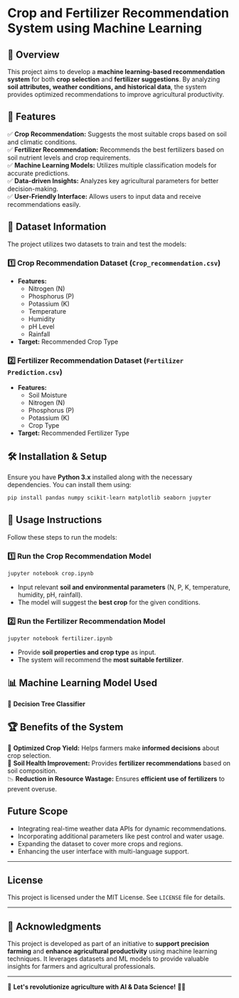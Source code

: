 # Crop and Fertilizer Recommendation System using Machine Learning

## 📌 Overview
This project aims to develop a **machine learning-based recommendation system** for both **crop selection** and **fertilizer suggestions**. By analyzing **soil attributes, weather conditions, and historical data**, the system provides optimized recommendations to improve agricultural productivity.

## 🚀 Features
✅ **Crop Recommendation:** Suggests the most suitable crops based on soil and climatic conditions.  
✅ **Fertilizer Recommendation:** Recommends the best fertilizers based on soil nutrient levels and crop requirements.  
✅ **Machine Learning Models:** Utilizes multiple classification models for accurate predictions.  
✅ **Data-driven Insights:** Analyzes key agricultural parameters for better decision-making.  
✅ **User-Friendly Interface:** Allows users to input data and receive recommendations easily.  

## 📂 Dataset Information
The project utilizes two datasets to train and test the models:

### 1️⃣ Crop Recommendation Dataset (`Crop_recommendation.csv`)
- **Features:**
  - Nitrogen (N)
  - Phosphorus (P)
  - Potassium (K)
  - Temperature
  - Humidity
  - pH Level
  - Rainfall
- **Target:** Recommended Crop Type

### 2️⃣ Fertilizer Recommendation Dataset (`Fertilizer Prediction.csv`)
- **Features:**
  - Soil Moisture
  - Nitrogen (N)
  - Phosphorus (P)
  - Potassium (K)
  - Crop Type
- **Target:** Recommended Fertilizer Type

## 🛠 Installation & Setup
Ensure you have **Python 3.x** installed along with the necessary dependencies. You can install them using:
```sh
pip install pandas numpy scikit-learn matplotlib seaborn jupyter
```

## 🔧 Usage Instructions
Follow these steps to run the models:

### 1️⃣ Run the Crop Recommendation Model
```sh
jupyter notebook crop.ipynb
```

- Input relevant **soil and environmental parameters** (N, P, K, temperature, humidity, pH, rainfall).
- The model will suggest the **best crop** for the given conditions.

### 2️⃣ Run the Fertilizer Recommendation Model
```sh
jupyter notebook fertilizer.ipynb
```

- Provide **soil properties and crop type** as input.
- The system will recommend the **most suitable fertilizer**.

## 📊 Machine Learning Model Used
🔹 **Decision Tree Classifier**  
 

## 🏆 Benefits of the System
🌱 **Optimized Crop Yield:** Helps farmers make **informed decisions** about crop selection.  
🔬 **Soil Health Improvement:** Provides **fertilizer recommendations** based on soil composition.  
📉 **Reduction in Resource Wastage:** Ensures **efficient use of fertilizers** to prevent overuse.  

## Future Scope
- Integrating real-time weather data APIs for dynamic recommendations.
- Incorporating additional parameters like pest control and water usage.
- Expanding the dataset to cover more crops and regions.
- Enhancing the user interface with multi-language support.

---

## License
This project is licensed under the MIT License. See `LICENSE` file for details.

---
## 🤝 Acknowledgments
This project is developed as part of an initiative to **support precision farming** and **enhance agricultural productivity** using machine learning techniques. It leverages datasets and ML models to provide valuable insights for farmers and agricultural professionals.

---
🎯 **Let's revolutionize agriculture with AI & Data Science!** 🚜🌾


